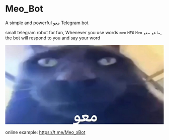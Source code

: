 # Meo_Bot
A simple and powerful معو Telegram bot


small telegram robot for fun, Whenever you use words `meo` `MEO` `Meo` `ماعو` `معو`, the bot will respond to you and say your word


![alt text](https://github.com/YameteKudasaiOniChan/Meo_Bot/blob/meo/meo.png?raw=true)


online example:
https://t.me/Meo_xBot
